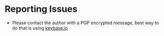 # Reporting Issues

- Please contact the author with a PGP encrypted message, best way to do that is using [keybase.io](https://keybase.io/emadelsaid)
